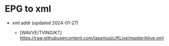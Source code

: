 # EPG to xml

* xml addr (updated 2024-01-27)

  - [WAVVE/TVING/KT]
    https://raw.githubusercontent.com/jassmusic/KLive/master/klive.xml

